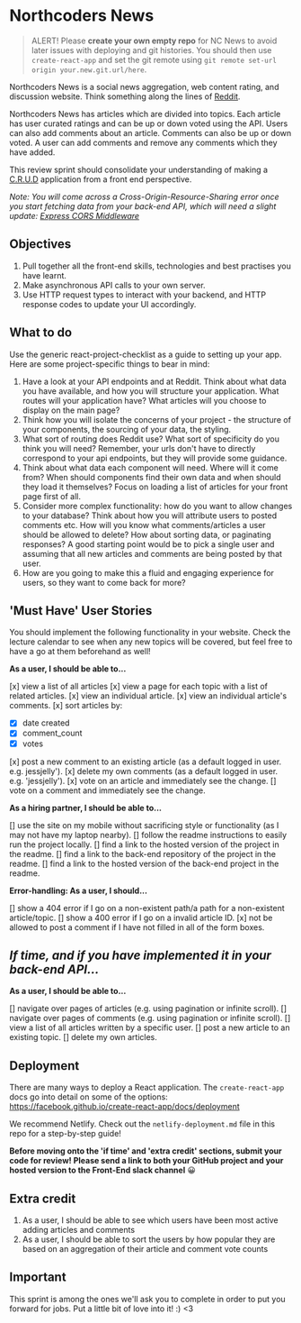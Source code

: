 # Northcoders News

> ALERT! Please **create your own empty repo** for NC News to avoid later issues with deploying and git histories. You should then use `create-react-app` and set the git remote using `git remote set-url origin your.new.git.url/here`.

Northcoders News is a social news aggregation, web content rating, and discussion website. Think something along the lines of [Reddit](https://www.reddit.com/).

Northcoders News has articles which are divided into topics. Each article has user curated ratings and can be up or down voted using the API. Users can also add comments about an article. Comments can also be up or down voted. A user can add comments and remove any comments which they have added.

This review sprint should consolidate your understanding of making a [C.R.U.D](https://en.wikipedia.org/wiki/Create,_read,_update_and_delete) application from a front end perspective.

_Note: You will come across a Cross-Origin-Resource-Sharing error once you start fetching data from your back-end API, which will need a slight update: [Express CORS Middleware](https://expressjs.com/en/resources/middleware/cors.html)_

## Objectives

1. Pull together all the front-end skills, technologies and best practises you have learnt.
2. Make asynchronous API calls to your own server.
3. Use HTTP request types to interact with your backend, and HTTP response codes to update your UI accordingly.

## What to do

Use the generic react-project-checklist as a guide to setting up your app. Here are some project-specific things to bear in mind:

1. Have a look at your API endpoints and at Reddit. Think about what data you have available, and how you will structure your application. What routes will your application have? What articles will you choose to display on the main page?
2. Think how you will isolate the concerns of your project - the structure of your components, the sourcing of your data, the styling.
3. What sort of routing does Reddit use? What sort of specificity do you think you will need? Remember, your urls don't have to directly correspond to your api endpoints, but they will provide some guidance.
4. Think about what data each component will need. Where will it come from? When should components find their own data and when should they load it themselves? Focus on loading a list of articles for your front page first of all.
5. Consider more complex functionality: how do you want to allow changes to your database? Think about how you will attribute users to posted comments etc. How will you know what comments/articles a user should be allowed to delete? How about sorting data, or paginating responses? A good starting point would be to pick a single user and assuming that all new articles and comments are being posted by that user.
6. How are you going to make this a fluid and engaging experience for users, so they want to come back for more?

## 'Must Have' User Stories

You should implement the following functionality in your website. Check the lecture calendar to see when any new topics will be covered, but feel free to have a go at them beforehand as well!

**As a user, I should be able to...**

[x] view a list of all articles
[x] view a page for each topic with a list of related articles.
[x] view an individual article.
[x] view an individual article's comments.
[x] sort articles by:

- [x] date created
- [x] comment_count
- [x] votes

[x] post a new comment to an existing article (as a default logged in user. e.g. jessjelly').
[x] delete my own comments (as a default logged in user. e.g. 'jessjelly').
[x] vote on an article and immediately see the change.
[] vote on a comment and immediately see the change.

**As a hiring partner, I should be able to...**

[] use the site on my mobile without sacrificing style or functionality (as I may not have my laptop nearby).
[] follow the readme instructions to easily run the project locally.
[] find a link to the hosted version of the project in the readme.
[] find a link to the back-end repository of the project in the readme.
[] find a link to the hosted version of the back-end project in the readme.

**Error-handling: As a user, I should...**

[] show a 404 error if I go on a non-existent path/a path for a non-existent article/topic.
[] show a 400 error if I go on a invalid article ID.
[x] not be allowed to post a comment if I have not filled in all of the form boxes.

## _If time, and if you have implemented it in your back-end API..._

**As a user, I should be able to...**

[] navigate over pages of articles (e.g. using pagination or infinite scroll).
[] navigate over pages of comments (e.g. using pagination or infinite scroll).
[] view a list of all articles written by a specific user.
[] post a new article to an existing topic.
[] delete my own articles.

## Deployment

There are many ways to deploy a React application. The `create-react-app` docs go into detail on some of the options: https://facebook.github.io/create-react-app/docs/deployment

We recommend Netlify. Check out the `netlify-deployment.md` file in this repo for a step-by-step guide!

**Before moving onto the 'if time' and 'extra credit' sections, submit your code for review! Please send a link to both your GitHub project and your hosted version to the Front-End slack channel** 😀

## Extra credit

1. As a user, I should be able to see which users have been most active adding articles and comments
2. As a user, I should be able to sort the users by how popular they are based on an aggregation of their article and comment vote counts

## Important

This sprint is among the ones we'll ask you to complete in order to put you forward for jobs. Put a little bit of love into it! :) <3
